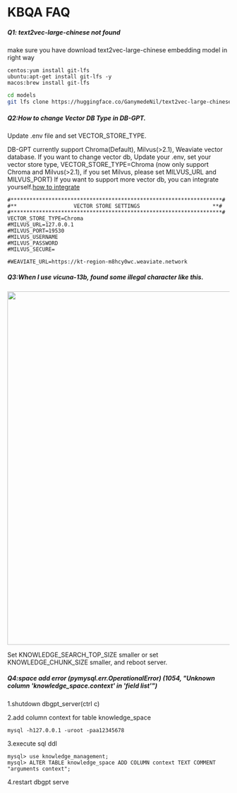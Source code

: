 KBQA FAQ
==================================

##### Q1: text2vec-large-chinese not found

make sure you have download text2vec-large-chinese embedding model in right way

```tip
centos:yum install git-lfs
ubuntu:apt-get install git-lfs -y
macos:brew install git-lfs
```
```bash
cd models
git lfs clone https://huggingface.co/GanymedeNil/text2vec-large-chinese
```

##### Q2:How to change Vector DB Type in DB-GPT.

Update .env file and set VECTOR_STORE_TYPE.

DB-GPT currently support Chroma(Default), Milvus(>2.1), Weaviate vector database.
If you want to change vector db, Update your .env, set your vector store type, VECTOR_STORE_TYPE=Chroma (now only support Chroma and Milvus(>2.1), if you set Milvus, please set MILVUS_URL and MILVUS_PORT)
If you want to support more vector db, you can integrate yourself.[how to integrate](https://db-gpt.readthedocs.io/en/latest/modules/vector.html)
```commandline
#*******************************************************************#
#**                  VECTOR STORE SETTINGS                       **#
#*******************************************************************#
VECTOR_STORE_TYPE=Chroma
#MILVUS_URL=127.0.0.1
#MILVUS_PORT=19530
#MILVUS_USERNAME
#MILVUS_PASSWORD
#MILVUS_SECURE=

#WEAVIATE_URL=https://kt-region-m8hcy0wc.weaviate.network
```
##### Q3:When I use vicuna-13b, found some illegal character like this.
<p align="left">
  <img src="https://github.com/eosphoros-ai/DB-GPT/assets/13723926/088d1967-88e3-4f72-9ad7-6c4307baa2f8" width="800px" />
</p>

Set KNOWLEDGE_SEARCH_TOP_SIZE smaller or set KNOWLEDGE_CHUNK_SIZE smaller, and reboot server.

##### Q4:space add error (pymysql.err.OperationalError) (1054, "Unknown column 'knowledge_space.context' in 'field list'")

1.shutdown dbgpt_server(ctrl c)

2.add column context for table knowledge_space
```commandline
mysql -h127.0.0.1 -uroot -paa12345678
```
3.execute sql ddl
```commandline
mysql> use knowledge_management;
mysql> ALTER TABLE knowledge_space ADD COLUMN context TEXT COMMENT "arguments context";
```
4.restart dbgpt serve